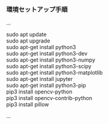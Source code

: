 ### 環境セットアップ手順
...

sudo apt update<BR>
sudo apt upgrade<BR>
sudo apt-get install python3<BR>
sudo apt-get install python3-dev<BR>
sudo apt-get install python3-numpy<BR>
sudo apt-get install python3-scipy<BR>
sudo apt-get install python3-matplotlib<BR>
sudo apt-get install jupyter<BR>
sudo apt-get install python3-pip<BR>
pip3 install opencv-python<BR>
pip3 install opencv-contrib-python<BR>
pip3 install pillow<BR>

...